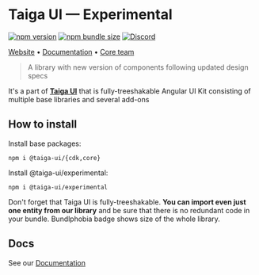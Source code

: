 # Taiga UI — Experimental

[![npm version](https://img.shields.io/npm/v/@taiga-ui/experimental.svg)](https://npmjs.com/package/@taiga-ui/experimental)
[![npm bundle size](https://img.shields.io/bundlephobia/minzip/@taiga-ui/experimental)](https://bundlephobia.com/result?p=@taiga-ui/experimental)
[![Discord](https://img.shields.io/discord/748677963142135818?color=7289DA&label=%23taiga-ui&logo=discord&logoColor=white)](https://discord.gg/Us8d8JVaTg)

[Website](https://taiga-ui.dev) • [Documentation](https://taiga-ui.dev/getting-started) •
[Core team](https://github.com/taiga-family/taiga-ui/#core-team)

> A library with new version of components following updated design specs

It's a part of [**Taiga UI**](https://github.com/taiga-family/taiga-ui) that is fully-treeshakable Angular UI Kit
consisting of multiple base libraries and several add-ons

## How to install

Install base packages:

```
npm i @taiga-ui/{cdk,core}
```

Install @taiga-ui/experimental:

```
npm i @taiga-ui/experimental
```

Don't forget that Taiga UI is fully-treeshakable. **You can import even just one entity from our library** and be sure
that there is no redundant code in your bundle. Bundlphobia badge shows size of the whole library.

## Docs

See our [Documentation](https://taiga-ui.dev/getting-started)
